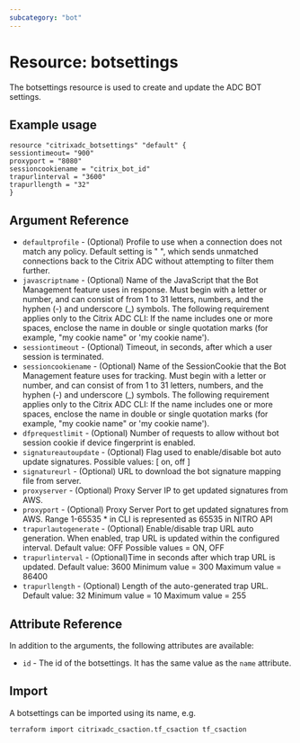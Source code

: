 ```yaml
---
subcategory: "bot"
---
```


# Resource: botsettings

The botsettings  resource is used to create and update the ADC BOT settings.


## Example usage

```hcl
resource "citrixadc_botsettings" "default" {
sessiontimeout= "900"
proxyport = "8080"
sessioncookiename = "citrix_bot_id"
trapurlinterval = "3600"
trapurllength = "32"
}

```


## Argument Reference

* `defaultprofile` - (Optional) Profile to use when a connection does not match any policy. Default setting is " ", which sends unmatched connections back to the Citrix ADC without attempting to filter them further.
* `javascriptname` - (Optional) Name of the JavaScript that the Bot Management feature  uses in response. Must begin with a letter or number, and can consist of from 1 to 31 letters, numbers, and the hyphen (-) and underscore (_) symbols. The following requirement applies only to the Citrix ADC CLI: If the name includes one or more spaces, enclose the name in double or single quotation marks (for example, "my cookie name" or 'my cookie name').
* `sessiontimeout` - (Optional) Timeout, in seconds, after which a user session is terminated.
* `sessioncookiename` - (Optional) Name of the SessionCookie that the Bot Management feature uses for tracking. Must begin with a letter or number, and can consist of from 1 to 31 letters, numbers, and the hyphen (-) and underscore (_) symbols. The following requirement applies only to the Citrix ADC CLI: If the name includes one or more spaces, enclose the name in double or single quotation marks (for example, "my cookie name" or 'my cookie name').
* `dfprequestlimit` - (Optional) Number of requests to allow without bot session cookie if device fingerprint is enabled.
* `signatureautoupdate` - (Optional) Flag used to enable/disable bot auto update signatures. Possible values: [ on, off ]
* `signatureurl` - (Optional) URL to download the bot signature mapping file from server.
* `proxyserver` - (Optional) Proxy Server IP to get updated signatures from AWS.
* `proxyport` - (Optional) Proxy Server Port to get updated signatures from AWS. Range 1-65535 * in CLI is represented as 65535 in NITRO API
* `trapurlautogenerate` - (Optional) Enable/disable trap URL auto generation. When enabled, trap URL is updated within the configured interval. Default value: OFF Possible values = ON, OFF
* `trapurlinterval` - (Optional)Time in seconds after which trap URL is updated. Default value: 3600 Minimum value = 300 Maximum value = 86400
* `trapurllength` - (Optional) Length of the auto-generated trap URL. Default value: 32 Minimum value = 10 Maximum value = 255 

## Attribute Reference

In addition to the arguments, the following attributes are available:

* `id` - The id of the botsettings. It has the same value as the `name` attribute.


## Import

A botsettings can be imported using its name, e.g.

```shell
terraform import citrixadc_csaction.tf_csaction tf_csaction
```
